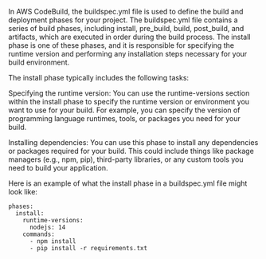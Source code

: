 In AWS CodeBuild, the buildspec.yml file is used to define the build and deployment phases for your project. The buildspec.yml file contains a series of build phases, including install, pre_build, build, post_build, and artifacts, which are executed in order during the build process. The install phase is one of these phases, and it is responsible for specifying the runtime version and performing any installation steps necessary for your build environment.

The install phase typically includes the following tasks:

Specifying the runtime version: You can use the runtime-versions section within the install phase to specify the runtime version or environment you want to use for your build. For example, you can specify the version of programming language runtimes, tools, or packages you need for your build.

Installing dependencies: You can use this phase to install any dependencies or packages required for your build. This could include things like package managers (e.g., npm, pip), third-party libraries, or any custom tools you need to build your application.

Here is an example of what the install phase in a buildspec.yml file might look like:

```
phases:
  install:
    runtime-versions:
      nodejs: 14
    commands:
      - npm install
      - pip install -r requirements.txt
```





